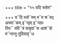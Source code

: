 +++
title = "१५ यदि स्तोमं"

+++
य᳓दि स्तो᳓मम् म᳓म श्र᳓वद्  
अस्मा᳓कम् इ᳓न्द्रम् इ᳓न्दवः  
तिरः᳓ पवि᳓त्रं ससृवां᳓स आश᳓वो  
म᳓न्दन्तु तुग्रियावृ᳓धः